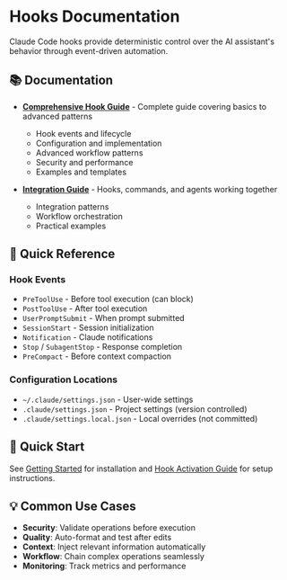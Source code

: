# Hooks Documentation

Claude Code hooks provide deterministic control over the AI assistant's behavior through event-driven automation.

## 📚 Documentation

- **[Comprehensive Hook Guide](./comprehensive-guide.md)** - Complete guide covering basics to advanced patterns
  - Hook events and lifecycle
  - Configuration and implementation
  - Advanced workflow patterns
  - Security and performance
  - Examples and templates

- **[Integration Guide](./integration-guide.md)** - Hooks, commands, and agents working together
  - Integration patterns
  - Workflow orchestration
  - Practical examples

## 🎯 Quick Reference

### Hook Events
- `PreToolUse` - Before tool execution (can block)
- `PostToolUse` - After tool execution
- `UserPromptSubmit` - When prompt submitted
- `SessionStart` - Session initialization
- `Notification` - Claude notifications
- `Stop` / `SubagentStop` - Response completion
- `PreCompact` - Before context compaction

### Configuration Locations
- `~/.claude/settings.json` - User-wide settings
- `.claude/settings.json` - Project settings (version controlled)
- `.claude/settings.local.json` - Local overrides (not committed)

## 🚀 Quick Start

See [Getting Started](../getting-started/README.md) for installation and [Hook Activation Guide](../getting-started/hook-activation.md) for setup instructions.

## 💡 Common Use Cases

- **Security**: Validate operations before execution
- **Quality**: Auto-format and test after edits
- **Context**: Inject relevant information automatically
- **Workflow**: Chain complex operations seamlessly
- **Monitoring**: Track metrics and performance